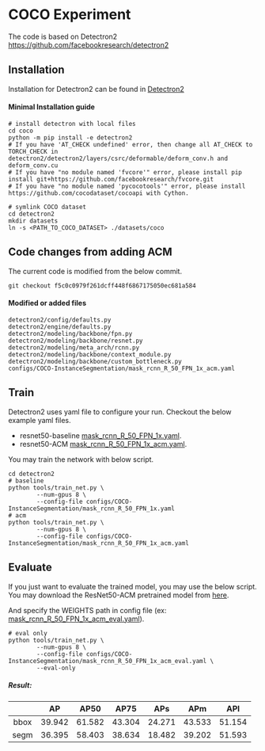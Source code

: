 
# COCO Experiment

The code is based on Detectron2 
https://github.com/facebookresearch/detectron2

## Installation

Installation for Detectron2 can be found in [Detectron2](https://github.com/facebookresearch/detectron2)

#### Minimal Installation guide
```
# install detectron with local files
cd coco
python -m pip install -e detectron2
# If you have 'AT_CHECK undefined' error, then change all AT_CHECK to TORCH_CHECK in detectron2/detectron2/layers/csrc/deformable/deform_conv.h and deform_conv.cu
# If you have "no module named 'fvcore'" error, please install pip install git+https://github.com/facebookresearch/fvcore.git
# If you have "no module named 'pycocotools'" error, please install https://github.com/cocodataset/cocoapi with Cython.

# symlink COCO dataset
cd detectron2
mkdir datasets
ln -s <PATH_TO_COCO_DATASET> ./datasets/coco
```

## Code changes from adding ACM

The current code is modified from the below commit.
```
git checkout f5c0c0979f261dcff448f6867175050ec681a584
```

#### Modified or added files

```
detectron2/config/defaults.py                                                                
detectron2/engine/defaults.py                                                                
detectron2/modeling/backbone/fpn.py                                                          
detectron2/modeling/backbone/resnet.py                                                       
detectron2/modeling/meta_arch/rcnn.py  
detectron2/modeling/backbone/context_module.py
detectron2/modeling/backbone/custom_bottleneck.py
configs/COCO-InstanceSegmentation/mask_rcnn_R_50_FPN_1x_acm.yaml
```

## Train
Detectron2 uses yaml file to configure your run. Checkout the below example yaml files. 
- resnet50-baseline [mask_rcnn_R_50_FPN_1x.yaml](detectron2/configs/COCO-InstanceSegmentation/mask_rcnn_R_50_FPN_1x.yaml).
- resnet50-ACM [mask_rcnn_R_50_FPN_1x_acm.yaml](detectron2/configs/COCO-InstanceSegmentation/mask_rcnn_R_50_FPN_1x_acm.yaml).

You may train the network with below script. 
```
cd detectron2
# baseline
python tools/train_net.py \
        --num-gpus 8 \
        --config-file configs/COCO-InstanceSegmentation/mask_rcnn_R_50_FPN_1x.yaml
# acm
python tools/train_net.py \
        --num-gpus 8 \
        --config-file configs/COCO-InstanceSegmentation/mask_rcnn_R_50_FPN_1x_acm.yaml
```

## Evaluate 

If you just want to evaluate the trained model, you may use the below script. 
You may download the ResNet50-ACM pretrained model from [here](https://drive.google.com/file/d/1pepXC0mkOm-zeEp3-CNavL8DQyKixkTB/view?usp=sharing).

And specify the WEIGHTS path in config file 
(ex: [mask_rcnn_R_50_FPN_1x_acm_eval.yaml](detectron2/configs/COCO-InstanceSegmentation/mask_rcnn_R_50_FPN_1x_acm_eval.yaml)).

```
# eval only
python tools/train_net.py \
        --num-gpus 8 \
        --config-file configs/COCO-InstanceSegmentation/mask_rcnn_R_50_FPN_1x_acm_eval.yaml \
        --eval-only                           
```

##### Result: 

|     |   AP   |  AP50  |  AP75  |  APs   |  APm   |  APl   |
|:---:|:------:|:------:|:------:|:------:|:------:|:------:|
| bbox| 39.942 | 61.582 | 43.304 | 24.271 | 43.533 | 51.154 |
| segm| 36.395 | 58.403 | 38.634 | 18.482 | 39.202 | 51.593 |
